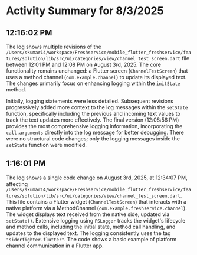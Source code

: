 # Activity Summary for 8/3/2025

## 12:16:02 PM
The log shows multiple revisions of the `/Users/skumar14/workspace/Freshservice/mobile_flutter_freshservice/features/solution/lib/src/ui/categories/view/channel_test_screen.dart` file between 12:01 PM and 12:08 PM on August 3rd, 2025.  The core functionality remains unchanged: a Flutter screen (`ChannelTestScreen`) that uses a method channel (`com.example.channel`) to update its displayed text.  The changes primarily focus on enhancing logging within the `initState` method.

Initially, logging statements were less detailed.  Subsequent revisions progressively added more context to the log messages within the `setState` function, specifically including the previous and incoming text values to track the text updates more effectively.  The final version (12:08:56 PM) provides the most comprehensive logging information, incorporating the `call.arguments` directly into the log message for better debugging.  There were no structural code changes; only the logging messages inside the `setState` function were modified.


## 1:16:01 PM
The log shows a single code change on August 3rd, 2025, at 12:34:07 PM, affecting `/Users/skumar14/workspace/Freshservice/mobile_flutter_freshservice/features/solution/lib/src/ui/categories/view/channel_test_screen.dart`.  This file contains a Flutter widget (`ChannelTestScreen`) that interacts with a native platform via a MethodChannel (`com.example.freshservice.channel`).  The widget displays text received from the native side, updated via `setState()`.  Extensive logging using `FSLogger` tracks the widget's lifecycle and method calls, including the initial state, method call handling, and updates to the displayed text.  The logging consistently uses the tag `"siderfighter-flutter"`. The code shows a basic example of platform channel communication in a Flutter app.
